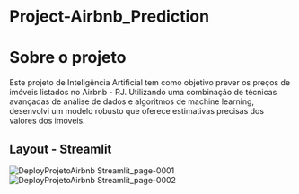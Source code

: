 # Project-Airbnb_Prediction


 # Sobre o projeto

Este projeto de Inteligência Artificial tem como objetivo prever os preços de imóveis listados no Airbnb - RJ. Utilizando uma combinação de técnicas avançadas de análise de dados e algoritmos de machine learning, desenvolvi um modelo robusto que oferece estimativas precisas dos valores dos imóveis.

## Layout - Streamlit
![DeployProjetoAirbnb Streamlit_page-0001](https://github.com/RafaBarela/Project-Airbnb_Prediction/assets/104285149/8aa93869-37bd-4923-9b22-802b76f40ccd)
![DeployProjetoAirbnb Streamlit_page-0002](https://github.com/RafaBarela/Project-Airbnb_Prediction/assets/104285149/2d12663b-ae5f-4780-8c94-c2f3e920c042)
